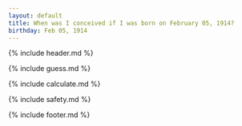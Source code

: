 ```yaml
---
layout: default
title: When was I conceived if I was born on February 05, 1914?
birthday: Feb 05, 1914
---
```


{% include header.md %}

{% include guess.md %}

{% include calculate.md %}

{% include safety.md %}

{% include footer.md %}



